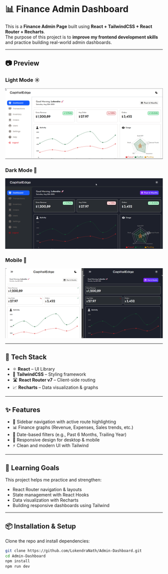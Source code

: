 # 📊 Finance Admin Dashboard

This is a **Finance Admin Page** built using **React + TailwindCSS + React Router + Recharts**.  
The purpose of this project is to **improve my frontend development skills** and practice building real-world admin dashboards.

---

## 📷 Preview

### Light Mode ☀️

![Dashboard Screenshot](./src/assets/preview-light.png)

### Dark Mode 🌙

![Dashboard Screenshot](./src/assets/preview-dark.png)

### Mobile 🌙

![Dashboard Screenshot](./src/assets/preview-m.png)

---

## 🚀 Tech Stack

- ⚛️ **React** – UI Library
- 🎨 **TailwindCSS** – Styling framework
- 🛣️ **React Router v7** – Client-side routing
- 📈 **Recharts** – Data visualization & graphs

---

## ✨ Features

- 📌 Sidebar navigation with active route highlighting
- 📊 Finance graphs (Revenue, Expenses, Sales trends, etc.)
- 📅 Date-based filters (e.g., Past 6 Months, Trailing Year)
- 📱 Responsive design for desktop & mobile
- ⚡ Clean and modern UI with Tailwind

---

## 🎯 Learning Goals

This project helps me practice and strengthen:

- React Router navigation & layouts
- State management with React Hooks
- Data visualization with Recharts
- Building responsive dashboards using Tailwind

---

## 📦 Installation & Setup

Clone the repo and install dependencies:

```bash
git clone https://github.com/LokendraNath/Admin-Dashboard.git
cd Admin-Dashboard
npm install
npm run dev
```
